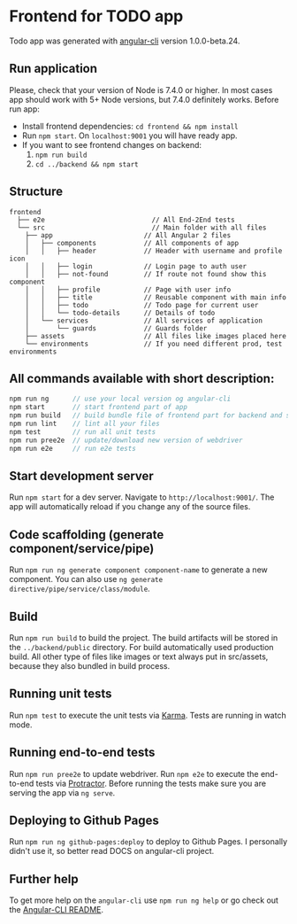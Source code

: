 # Frontend for TODO app

Todo app was generated with [angular-cli](https://github.com/angular/angular-cli) version 1.0.0-beta.24.

## Run application

Please, check that your version of Node is 7.4.0 or higher.
In most cases app should work with 5+ Node versions, but 7.4.0 definitely works.
Before run app:

* Install frontend dependencies: `cd frontend && npm install`    
* Run `npm start`. On `localhost:9001` you will have ready app.
* If you want to see frontend changes on backend:
    1. `npm run build`
    2. `cd ../backend && npm start`

## Structure

	frontend
      ├── e2e                           // All End-2End tests
      └── src                           // Main folder with all files
        ├── app                       // All Angular 2 files
        │   ├── components            // All components of app
        │   │   ├── header            // Header with username and profile icon
        │   │   ├── login             // Login page to auth user
        │   │   ├── not-found         // If route not found show this component
        │   │   ├── profile           // Page with user info
        │   │   ├── title             // Reusable component with main info
        │   │   ├── todo              // Todo page for current user
        │   │   └── todo-details      // Details of todo
        │   └── services              // All services of application
        │       └── guards            // Guards folder
        ├── assets                    // All files like images placed here
        └── environments              // If you need different prod, test environments


## All commands available with short description:

```js
npm run ng      // use your local version og angular-cli
npm start       // start frontend part of app
npm run build   // build bundle file of frontend part for backend and save in public folder
npm run lint    // lint all your files
npm test        // run all unit tests
npm run pree2e  // update/download new version of webdriver 
npm run e2e     // run e2e tests
```

## Start development server

Run `npm start` for a dev server. Navigate to `http://localhost:9001/`. The app will automatically reload if you change any of the source files.

## Code scaffolding (generate component/service/pipe)

Run `npm run ng generate component component-name` to generate a new component. You can also use `ng generate directive/pipe/service/class/module`.

## Build

Run `npm run build` to build the project. The build artifacts will be stored in the `../backend/public` directory. For build automatically used production build.
All other type of files like images or text always put in src/assets, because they also bundled in build process.

## Running unit tests

Run `npm test` to execute the unit tests via [Karma](https://karma-runner.github.io).
Tests are running in watch mode.

## Running end-to-end tests

Run `npm run pree2e` to update webdriver.
Run `npm e2e` to execute the end-to-end tests via [Protractor](http://www.protractortest.org/).
Before running the tests make sure you are serving the app via `ng serve`.

## Deploying to Github Pages

Run `npm run ng github-pages:deploy` to deploy to Github Pages.
I personally didn't use it, so better read DOCS on angular-cli project.

## Further help

To get more help on the `angular-cli` use `npm run ng help` or go check out the [Angular-CLI README](https://github.com/angular/angular-cli/blob/master/README.md).
